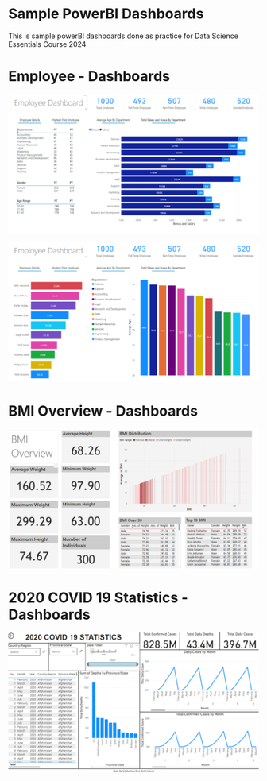 # Sample PowerBI Dashboards

This is sample powerBI dashboards done as practice for Data Science Essentials Course 2024

# Employee - Dashboards

![Screenshot4](Sample%20Images/image_3.png)

![Screenshot3](Sample%20Images/image_4.png)

# BMI Overview - Dashboards

![Screenshot2](Sample%20Images/image_2.png)

# 2020 COVID 19 Statistics - Dashboards

![Screenshot1](Sample%20Images/image_1.png)
